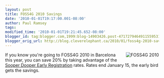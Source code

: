 ```yaml
---
layout: post
title: FOSS4G 2010 Savings
date: '2010-01-01T19:17:00.001-08:00'
author: Paul Ramsey
tags: 
modified_time: '2010-01-01T19:21:45.652-08:00'
blogger_id: tag:blogger.com,1999:blog-14903426.post-4717279464911559531
blogger_orig_url: http://blog.cleverelephant.ca/2010/01/foss4g-2010-savings.html
---
```


[<img src="http://www.postgresonline.com/images/foss4g2010_small.png" style="float:right;padding-bottom:10px; padding-left:10px; border=0" alt="FOSS4G 2010" />](http://2010.foss4g.org/)If you know you're going to FOSS4G 2010 in Barcelona this year, you can save 20% by taking advantage of the [Sooper Dooper Early Registration](http://2010.foss4g.org/registration.php) rates.  Rates end January 15, the early bird gets the savings.